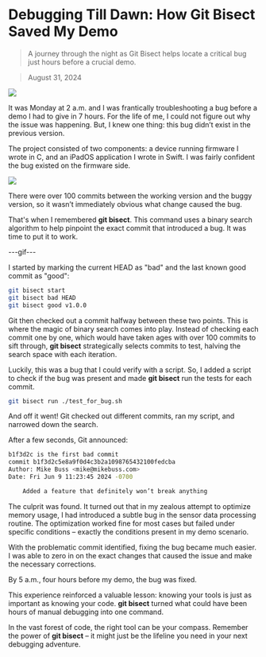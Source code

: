 # Debugging Till Dawn: How Git Bisect Saved My Demo

> A journey through the night as Git Bisect helps locate a critical bug just hours before a crucial demo.

> August 31, 2024

![](https://www.mikebuss.com/_next/image?url=%2Fimages%2Fposts%2Fdebugging-till-dawn%2Fcover.jpg&w=2048&q=75)

It was Monday at 2 a.m. and I was frantically troubleshooting a bug before a demo I had to give in 7 hours. For the life of me, I could not figure out why the issue was happening. But, I knew one thing: this bug didn’t exist in the previous version.

The project consisted of two components: a device running firmware I wrote in C, and an iPadOS application I wrote in Swift. I was fairly confident the bug existed on the firmware side.

![](https://www.mikebuss.com/_next/image?url=%2Fimages%2Fposts%2Fdebugging-till-dawn%2Fdevices.jpg&w=1920&q=75)

There were over 100 commits between the working version and the buggy version, so it wasn’t immediately obvious what change caused the bug.

That's when I remembered **git bisect**. This command uses a binary search algorithm to help pinpoint the exact commit that introduced a bug. It was time to put it to work.

---gif---

I started by marking the current HEAD as "bad" and the last known good commit as "good":

```bash
git bisect start
git bisect bad HEAD
git bisect good v1.0.0
```

Git then checked out a commit halfway between these two points. This is where the magic of binary search comes into play. Instead of checking each commit one by one, which would have taken ages with over 100 commits to sift through, **git bisect** strategically selects commits to test, halving the search space with each iteration.

Luckily, this was a bug that I could verify with a script. So, I added a script to check if the bug was present and made **git bisect** run the tests for each commit.

```bash
git bisect run ./test_for_bug.sh
```

And off it went! Git checked out different commits, ran my script, and narrowed down the search.

After a few seconds, Git announced:

```bash
b1f3d2c is the first bad commit
commit b1f3d2c5e8a9f0d4c3b2a1098765432100fedcba
Author: Mike Buss <mike@mikebuss.com>
Date: Fri Jun 9 11:23:45 2024 -0700

    Added a feature that definitely won’t break anything
```

The culprit was found. It turned out that in my zealous attempt to optimize memory usage, I had introduced a subtle bug in the sensor data processing routine. The optimization worked fine for most cases but failed under specific conditions – exactly the conditions present in my demo scenario.

With the problematic commit identified, fixing the bug became much easier. I was able to zero in on the exact changes that caused the issue and make the necessary corrections.

By 5 a.m., four hours before my demo, the bug was fixed.

This experience reinforced a valuable lesson: knowing your tools is just as important as knowing your code. **git bisect** turned what could have been hours of manual debugging into one command.

In the vast forest of code, the right tool can be your compass. Remember the power of **git bisect** – it might just be the lifeline you need in your next debugging adventure.
